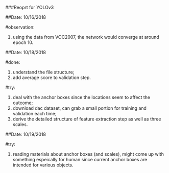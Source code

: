 ###Reoprt for YOLOv3

##Date: 10/16/2018

#observation: 
1. using the data from VOC2007, the network would converge at around epoch 10.


##Date: 10/18/2018

#done:
1. understand the file structure;
2. add average score to validation step.

#try:
1. deal with the anchor boxes since the locations seem to affect the outcome;
2. download dac dataset, can grab a small portion for training and validation each time;
3. derive the detailed structure of feature extraction step as well as three scales.


##Date: 10/19/2018

#try:
1. reading materials about anchor boxes (and scales), might come up with something espeically for human
since current anchor boxes are intended for various objects.
